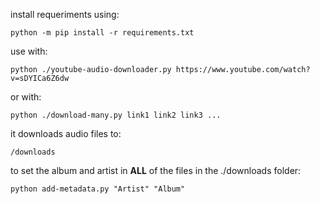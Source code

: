 install requeriments using:
    
    python -m pip install -r requirements.txt

use with:

    python ./youtube-audio-downloader.py https://www.youtube.com/watch?v=sDYICa6Z6dw

or with:

    python ./download-many.py link1 link2 link3 ...

it downloads audio files to:

    /downloads


to set the album and artist in **ALL** of the files in the ./downloads folder:
    
    python add-metadata.py "Artist" "Album"
